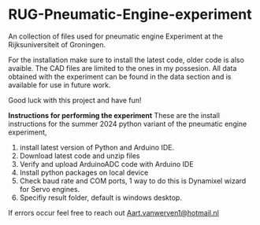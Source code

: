 # RUG-Pneumatic-Engine-experiment

An collection of files used for pneumatic engine Experiment at the Rijksuniversiteit of Groningen.

For the installation make sure to install the latest code, older code is also avaible. The CAD files are limited to the ones in my possesion. 
All data obtained with the experiment can be found in the data section and is available for use in future work.

Good luck with this project and have fun!



**Instructions for performing the experiment**
These are the install instructions for the summer 2024 python variant of the pneumatic engine experiment,

1. install latest version of Python and Arduino IDE.
2. Download latest code and unzip files
3. Verify and upload ArduinoADC code with Arduino IDE
4. Install python packages on local device
5. Check baud rate and COM ports, 1 way to do this is Dynamixel wizard for Servo engines.
6. Specifiy result folder, default is windows desktop.

If errors occur feel free to reach out Aart.vanwerven1@hotmail.nl



